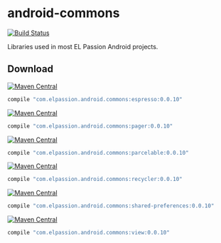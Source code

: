 # android-commons
[![Build Status](https://travis-ci.org/elpassion/android-commons.svg?branch=develop)](https://travis-ci.org/elpassion/android-commons)

Libraries used in most EL Passion Android projects.

Download
--------

[![Maven Central](https://img.shields.io/maven-central/v/com.elpassion.android.commons/pager.svg?label=Espresso%20commons%20|%20maven%20central)](http://search.maven.org/#artifactdetails%7Ccom.elpassion.android.commons%7Cespresso%7C0.0.10%7Caar)

```groovy
compile "com.elpassion.android.commons:espresso:0.0.10"
```

[![Maven Central](https://img.shields.io/maven-central/v/com.elpassion.android.commons/pager.svg?label=Pager%20commons%20|%20maven%20central)](http://search.maven.org/#artifactdetails%7Ccom.elpassion.android.commons%7Cpager%7C0.0.10%7Caar)

```groovy
compile "com.elpassion.android.commons:pager:0.0.10"
```

[![Maven Central](https://img.shields.io/maven-central/v/com.elpassion.android.commons/pager.svg?label=Parcelable%20commons%20|%20maven%20central)](http://search.maven.org/#artifactdetails%7Ccom.elpassion.android.commons%7Cparcelable%7C0.0.10%7Caar)

```groovy
compile "com.elpassion.android.commons:parcelable:0.0.10"
```

[![Maven Central](https://img.shields.io/maven-central/v/com.elpassion.android.commons/pager.svg?label=Recycler%20commons%20|%20maven%20central)](http://search.maven.org/#artifactdetails%7Ccom.elpassion.android.commons%7Crecycler%7C0.0.10%7Caar)

```groovy
compile "com.elpassion.android.commons:recycler:0.0.10"
```

[![Maven Central](https://img.shields.io/maven-central/v/com.elpassion.android.commons/pager.svg?label=SharedPreferences%20commons%20|%20maven%20central)](http://search.maven.org/#artifactdetails%7Ccom.elpassion.android.commons%7Cshared-preferences%7C0.0.10%7Caar)

```groovy
compile "com.elpassion.android.commons:shared-preferences:0.0.10"
```

[![Maven Central](https://img.shields.io/maven-central/v/com.elpassion.android.commons/pager.svg?label=View%20commons%20|%20maven%20central)](http://search.maven.org/#artifactdetails%7Ccom.elpassion.android.commons%7Cview%7C0.0.10%7Caar)

```groovy
compile "com.elpassion.android.commons:view:0.0.10"
```
